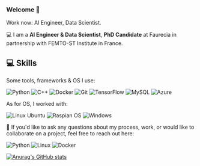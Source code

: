 ### Welcome 👋

Work now: AI Engineer, Data Scientist. 

💻 I am a **AI Engineer & Data Scientist**, **PhD Candidate** at Faurecia in partnership with FEMTO-ST Institute in France.


## 💻 Skills
Some tools, frameworks & OS I use:

<img src="https://img.shields.io/badge/-Python-F3F7FA?logo=Python&style=for-the-badge&logoWidth=50" alt="Python"> <img src="https://img.shields.io/badge/-C++-F3F7FA?logo=c&style=for-the-badge&logoWidth=50" alt="C++"> <img src="https://img.shields.io/badge/-Docker-F3F7FA?logo=Docker&style=for-the-badge&logoWidth=40" alt="Docker"> <img src="https://img.shields.io/badge/-Git-F3F7FA?logo=Git&style=for-the-badge&logoWidth=40" alt="Git"> <img src="https://img.shields.io/badge/-TensorFlow-F3F7FA?logo=tensorflow&style=for-the-badge&logoWidth=40" alt="TensorFlow"> <img src="https://img.shields.io/badge/-MySQL-F3F7FA?logo=mySQL&style=for-the-badge&logoWidth=40" alt="MySQL"> <img src="https://img.shields.io/badge/-Azure DevOps-F3F7FA?logo=AzureDevOps&logoColor=800080&style=for-the-badge&logoWidth=40" alt="Azure"> 

As for OS, I worked with:

<img src="https://img.shields.io/badge/-Linux Ubuntu-F3F7FA?logo=ubuntu&style=for-the-badge&logoWidth=40" alt="Linux Ubuntu"> <img src="https://img.shields.io/badge/-Raspian OS-F3F7FA?logo=RaspberryPi&logoColor=C03E41&style=for-the-badge&logoWidth=40" alt="Raspian OS">  <img src="https://img.shields.io/badge/-Windows-F3F7FA?logo=Windows&logoColor=000080&style=for-the-badge&logoWidth=40" alt="Windows"> 

📩  If you'd like to ask any questions about my process, work, or would like to collaborate on a project, feel free to reach out here:

<img src="https://img.shields.io/badge/-Python-F3F7FA?logo=Python&logoColor=339933&style=for-the-badge&logoWidth=30" alt="Python"> <img src="https://img.shields.io/badge/-Linux-F3F7FA?logo=Linux&logoColor=339933&style=for-the-badge&logoWidth=30" alt="Linux">
<img src="https://img.shields.io/badge/-Docker-F3F7FA?logo=Docker&logoColor=339933&style=for-the-badge&logoWidth=30" alt="Docker">

[![Anurag's GitHub stats](https://github-readme-stats.vercel.app/api?username=anasselhoud&hide=issues&show_icons=true&theme=tokyonight)](https://github.com/anuraghazra/github-readme-stats)


<!--
**anasselhoud/anasselhoud** is a ✨ _special_ ✨ repository because its `README.md` (this file) appears on your GitHub profile.

Here are some ideas to get you started:

- 🔭 I’m currently working on ...
- 🌱 I’m currently learning ...
- 👯 I’m looking to collaborate on ...
- 🤔 I’m looking for help with ...
- 💬 Ask me about ...
- 📫 How to reach me: ...
- 😄 Pronouns: ...
- ⚡ Fun fact: ...
-->
